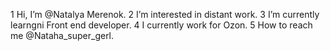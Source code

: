 1 Hi, I’m @Natalya Merenok.
2 I’m interested in distant work.
3 I’m currently learngni Front end developer.
4 I currently work for Ozon.
5 How to reach me @Nataha_super_gerl.
